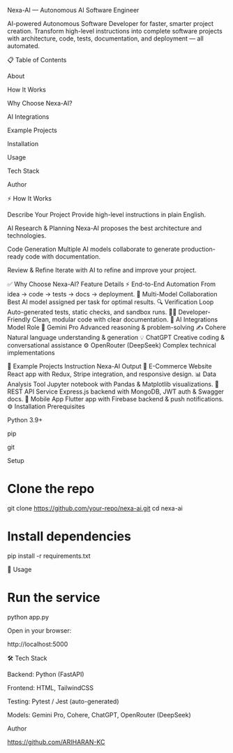 Nexa-AI — Autonomous AI Software Engineer

AI-powered Autonomous Software Developer for faster, smarter project creation.
Transform high-level instructions into complete software projects with architecture, code, tests, documentation, and deployment — all automated.

📋 Table of Contents

About

How It Works

Why Choose Nexa-AI?

AI Integrations

Example Projects

Installation

Usage

Tech Stack

Author

⚡️ How It Works

Describe Your Project
Provide high-level instructions in plain English.


AI Research & Planning
Nexa-AI proposes the best architecture and technologies.

Code Generation
Multiple AI models collaborate to generate production-ready code with documentation.

Review & Refine
Iterate with AI to refine and improve your project.


✅ Why Choose Nexa-AI?
Feature	Details
⚡️ End-to-End Automation	From idea → code → tests → docs → deployment.
🤝 Multi-Model Collaboration	Best AI model assigned per task for optimal results.
🔍 Verification Loop	Auto-generated tests, static checks, and sandbox runs.
🧑‍💻 Developer-Friendly	Clean, modular code with clear documentation.
🧠 AI Integrations
Model	Role
🧩 Gemini Pro	Advanced reasoning & problem-solving
✍️ Cohere	Natural language understanding & generation
💡 ChatGPT	Creative coding & conversational assistance
⚙️ OpenRouter (DeepSeek)	Complex technical implementations

📂 Example Projects
Instruction	Nexa-AI Output
🛒 E-Commerce Website	React app with Redux, Stripe integration, and responsive design.
📊 Data Analysis Tool	Jupyter notebook with Pandas & Matplotlib visualizations.
🔐 REST API Service	Express.js backend with MongoDB, JWT auth & Swagger docs.
📱 Mobile App	Flutter app with Firebase backend & push notifications.
⚙️ Installation
Prerequisites

Python 3.9+

pip

git

Setup
# Clone the repo
git clone https://github.com/your-repo/nexa-ai.git
cd nexa-ai

# Install dependencies
pip install -r requirements.txt

🚀 Usage
# Run the service
python app.py


Open in your browser:

http://localhost:5000

🛠 Tech Stack

Backend: Python (FastAPI)

Frontend: HTML, TailwindCSS

Testing: Pytest / Jest (auto-generated)

Models: Gemini Pro, Cohere, ChatGPT, OpenRouter (DeepSeek)

Author

https://github.com/ARIHARAN-KC
